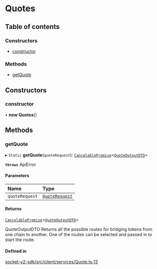 # Quotes

## Table of contents

### Constructors

- [constructor](Quotes.md#constructor)

### Methods

- [getQuote](Quotes.md#getquote)

## Constructors

### constructor

• **new Quotes**()

## Methods

### getQuote

▸ `Static` **getQuote**(`quoteRequest`): [`CancelablePromise`](../client/CancelablePromise.md)<[`QuoteOutputDTO`](../types.md#quoteoutputdto)\>

**`throws`** ApiError

#### Parameters

| Name           | Type                                            |
| :------------- | :---------------------------------------------- |
| `quoteRequest` | [`QuoteRequest`](../interfaces/QuoteRequest.md) |

#### Returns

[`CancelablePromise`](../client/CancelablePromise.md)<[`QuoteOutputDTO`](../types.md#quoteoutputdto)\>

QuoteOutputDTO Returns all the possible routes for bridging tokens from one chain to another. One of the routes can be selected and passed in to start the route.

#### Defined in

[socket-v2-sdk/src/client/services/Quote.ts:13](https://github.com/rugamoto/socket-v2-sdk/blob/91d9fe3/src/client/services/Quote.ts#L13)
